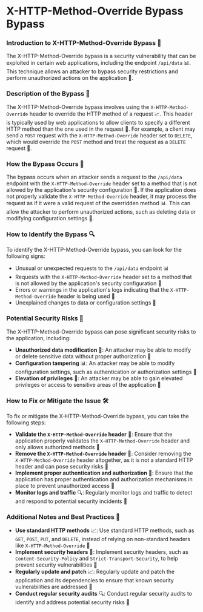 # X-HTTP-Method-Override Bypass Bypass

### Introduction to X-HTTP-Method-Override Bypass 🚨
The X-HTTP-Method-Override bypass is a security vulnerability that can be exploited in certain web applications, including the endpoint `/api/data` 📊. This technique allows an attacker to bypass security restrictions and perform unauthorized actions on the application 🤖.

### Description of the Bypass 📝
The X-HTTP-Method-Override bypass involves using the `X-HTTP-Method-Override` header to override the HTTP method of a request 📈. This header is typically used by web applications to allow clients to specify a different HTTP method than the one used in the request 📝. For example, a client may send a `POST` request with the `X-HTTP-Method-Override` header set to `DELETE`, which would override the `POST` method and treat the request as a `DELETE` request 🚮.

### How the Bypass Occurs 🤔
The bypass occurs when an attacker sends a request to the `/api/data` endpoint with the `X-HTTP-Method-Override` header set to a method that is not allowed by the application's security configuration 🚫. If the application does not properly validate the `X-HTTP-Method-Override` header, it may process the request as if it were a valid request of the overridden method 📊. This can allow the attacker to perform unauthorized actions, such as deleting data or modifying configuration settings 🚨.

### How to Identify the Bypass 🔍
To identify the X-HTTP-Method-Override bypass, you can look for the following signs:
* Unusual or unexpected requests to the `/api/data` endpoint 📊
* Requests with the `X-HTTP-Method-Override` header set to a method that is not allowed by the application's security configuration 🚫
* Errors or warnings in the application's logs indicating that the `X-HTTP-Method-Override` header is being used 📝
* Unexplained changes to data or configuration settings 🤔

### Potential Security Risks 🚨
The X-HTTP-Method-Override bypass can pose significant security risks to the application, including:
* **Unauthorized data modification** 📝: An attacker may be able to modify or delete sensitive data without proper authorization 🚫
* **Configuration tampering** 📊: An attacker may be able to modify configuration settings, such as authentication or authorization settings 🚨
* **Elevation of privileges** 🚀: An attacker may be able to gain elevated privileges or access to sensitive areas of the application 🚫

### How to Fix or Mitigate the Issue 🛠️
To fix or mitigate the X-HTTP-Method-Override bypass, you can take the following steps:
* **Validate the `X-HTTP-Method-Override` header** 📝: Ensure that the application properly validates the `X-HTTP-Method-Override` header and only allows authorized methods 🚫
* **Remove the `X-HTTP-Method-Override` header** 🚮: Consider removing the `X-HTTP-Method-Override` header altogether, as it is not a standard HTTP header and can pose security risks 🚨
* **Implement proper authentication and authorization** 🚫: Ensure that the application has proper authentication and authorization mechanisms in place to prevent unauthorized access 🚀
* **Monitor logs and traffic** 🔍: Regularly monitor logs and traffic to detect and respond to potential security incidents 📝

### Additional Notes and Best Practices 📝
* **Use standard HTTP methods** 📈: Use standard HTTP methods, such as `GET`, `POST`, `PUT`, and `DELETE`, instead of relying on non-standard headers like `X-HTTP-Method-Override` 🚫
* **Implement security headers** 🚫: Implement security headers, such as `Content-Security-Policy` and `Strict-Transport-Security`, to help prevent security vulnerabilities 🚨
* **Regularly update and patch** 📈: Regularly update and patch the application and its dependencies to ensure that known security vulnerabilities are addressed 🚀
* **Conduct regular security audits** 🔍: Conduct regular security audits to identify and address potential security risks 📝